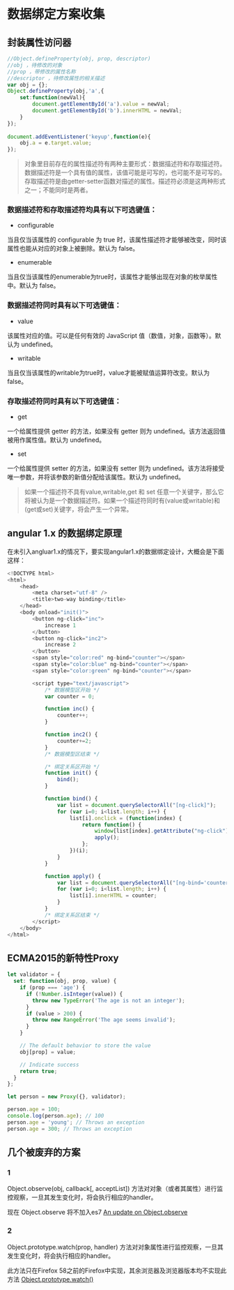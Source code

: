 # 数据绑定方案收集

## 封装属性访问器 

```javascript
//Object.defineProperty(obj, prop, descriptor)  
//obj ，待修改的对象  
//prop ，带修改的属性名称  
//descriptor ，待修改属性的相关描述  
var obj = {};  
Object.defineProperty(obj,'a',{  
    set:function(newVal){  
        document.getElementById('a').value = newVal;  
        document.getElementById('b').innerHTML = newVal;  
    }  
});  
    
document.addEventListener('keyup',function(e){  
    obj.a = e.target.value;  
});
```

>对象里目前存在的属性描述符有两种主要形式：数据描述符和存取描述符。数据描述符是一个具有值的属性，该值可能是可写的，也可能不是可写的。存取描述符是由getter-setter函数对描述的属性。描述符必须是这两种形式之一；不能同时是两者。

### 数据描述符和存取描述符均具有以下可选键值：

- configurable

当且仅当该属性的 configurable 为 true 时，该属性描述符才能够被改变，同时该属性也能从对应的对象上被删除。默认为 false。

- enumerable

当且仅当该属性的enumerable为true时，该属性才能够出现在对象的枚举属性中。默认为 false。

### 数据描述符同时具有以下可选键值：

- value

该属性对应的值。可以是任何有效的 JavaScript 值（数值，对象，函数等）。默认为 undefined。

- writable

当且仅当该属性的writable为true时，value才能被赋值运算符改变。默认为 false。

### 存取描述符同时具有以下可选键值：

- get

一个给属性提供 getter 的方法，如果没有 getter 则为 undefined。该方法返回值被用作属性值。默认为 undefined。

- set

一个给属性提供 setter 的方法，如果没有 setter 则为 undefined。该方法将接受唯一参数，并将该参数的新值分配给该属性。默认为 undefined。

>如果一个描述符不具有value,writable,get 和 set 任意一个关键字，那么它将被认为是一个数据描述符。如果一个描述符同时有(value或writable)和(get或set)关键字，将会产生一个异常。

## angular 1.x 的数据绑定原理

在未引入angluar1.x的情况下，要实现angular1.x的数据绑定设计，大概会是下面这样：

```javascript
<!DOCTYPE html>
<html>
    <head>
        <meta charset="utf-8" />
        <title>two-way binding</title>
    </head>
    <body onload="init()">
        <button ng-click="inc">
            increase 1
        </button>
        <button ng-click="inc2">
            increase 2
        </button>
        <span style="color:red" ng-bind="counter"></span>
        <span style="color:blue" ng-bind="counter"></span>
        <span style="color:green" ng-bind="counter"></span>

        <script type="text/javascript">
            /* 数据模型区开始 */
            var counter = 0;

            function inc() {
                counter++;
            }

            function inc2() {
                counter+=2;
            }
            /* 数据模型区结束 */

            /* 绑定关系区开始 */
            function init() {
                bind();
            }

            function bind() {
                var list = document.querySelectorAll("[ng-click]");
                for (var i=0; i<list.length; i++) {
                    list[i].onclick = (function(index) {
                        return function() {
                            window[list[index].getAttribute("ng-click")]();
                            apply();
                        };
                    })(i);
                }
            }

            function apply() {
                var list = document.querySelectorAll("[ng-bind='counter']");
                for (var i=0; i<list.length; i++) {
                    list[i].innerHTML = counter;
                }
            }
            /* 绑定关系区结束 */
        </script>
    </body>
</html>
```

## ECMA2015的新特性Proxy

```javascript
let validator = {
  set: function(obj, prop, value) {
    if (prop === 'age') {
      if (!Number.isInteger(value)) {
        throw new TypeError('The age is not an integer');
      }
      if (value > 200) {
        throw new RangeError('The age seems invalid');
      }
    }

    // The default behavior to store the value
    obj[prop] = value;

    // Indicate success
    return true;
  }
};

let person = new Proxy({}, validator);

person.age = 100;
console.log(person.age); // 100
person.age = 'young'; // Throws an exception
person.age = 300; // Throws an exception
```

## 几个被废弃的方案

### 1
Object.observe(obj, callback[, acceptList]) 方法对对象（或者其属性）进行监控观察，一旦其发生变化时，将会执行相应的handler。

现在 Object.observe 将不加入es7 [An update on Object.observe](https://mail.mozilla.org/pipermail/es-discuss/2015-November/044684.html)

### 2
Object.prototype.watch(prop, handler) 方法对对象属性进行监控观察，一旦其发生变化时，将会执行相应的handler。

此方法只在Firefox 58之前的Firefox中实现，其余浏览器及浏览器版本均不实现此方法 [Object.prototype.watch()](https://developer.mozilla.org/en-US/docs/Web/JavaScript/Reference/Global_Objects/Object/watch)